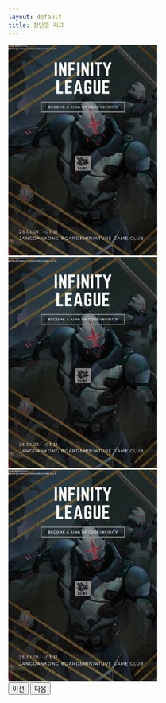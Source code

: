 ```yaml
---
layout: default
title: 장단콩 리그
---
```

<style>
  .carousel-item img {
    max-width: 300px; /* 원하는 너비로 설정 */
    height: auto; /* 이미지 비율 유지 */
    margin: 0 auto; /* 중앙 정렬 */
  }
</style>
<div id="carouselExampleAutoplaying" class="carousel slide" data-bs-ride="carousel">
  <div class="carousel-inner">
    <div class="carousel-item active">
      <img src="/assets/img/infinityleague1.png" class="d-block w-100" alt="Founders">
    </div>
    <div class="carousel-item">
      <img src="/assets/img/infinityleague1.png" class="d-block w-100" alt="Donator 1">
    </div>
    <div class="carousel-item">
      <img src="/assets/img/infinityleague1.png" class="d-block w-100" alt="Donator 2">
    </div>
  </div>
  <button class="carousel-control-prev" type="button" data-bs-target="#carouselExampleAutoplaying" data-bs-slide="prev">
    <span class="carousel-control-prev-icon" aria-hidden="true"></span>
    <span class="visually-hidden">이전</span>
  </button>
  <button class="carousel-control-next" type="button" data-bs-target="#carouselExampleAutoplaying" data-bs-slide="next">
    <span class="carousel-control-next-icon" aria-hidden="true"></span>
    <span class="visually-hidden">다음</span>
  </button>
</div>
